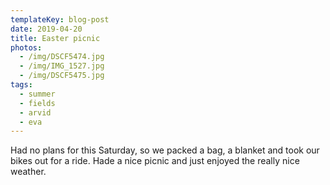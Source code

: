 ```yaml
---
templateKey: blog-post
date: 2019-04-20
title: Easter picnic
photos:
  - /img/DSCF5474.jpg
  - /img/IMG_1527.jpg
  - /img/DSCF5475.jpg
tags:
  - summer
  - fields
  - arvid
  - eva
---
```


Had no plans for this Saturday, so we packed a bag, a blanket and took our bikes out for a ride. Hade a nice picnic and just enjoyed the really nice weather.
